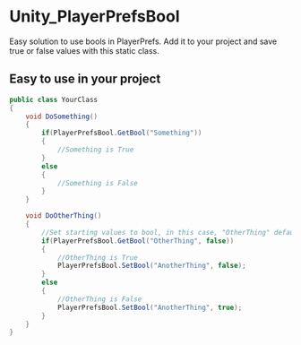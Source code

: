 # Unity_PlayerPrefsBool
Easy solution to use bools in PlayerPrefs. Add it to your project and save true or false values with this static class.


## Easy to use in your project
```C#
public class YourClass
{
    void DoSomething()
    {
        if(PlayerPrefsBool.GetBool("Something"))
        {
            //Something is True
        }
        else
        {
            //Something is False 
        }
    }

    void DoOtherThing()
    {
        //Set starting values to bool, in this case, "OtherThing" default value will be false
        if(PlayerPrefsBool.GetBool("OtherThing", false))
        {
            //OtherThing is True
            PlayerPrefsBool.SetBool("AnotherThing", false);
        }
        else
        {
            //OtherThing is False 
            PlayerPrefsBool.SetBool("AnotherThing", true);
        }
    }
}
```
